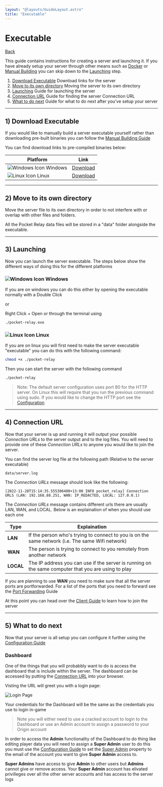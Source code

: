 ```yaml
---
layout: "@layouts/GuideLayout.astro"
title: "Executable"
---
```


# Executable

[Back](/guide/server)

This guide contains instructions for creating a server and launching it. If you have already setup your server through other means such as [Docker](/guide/server/docker) or [Manual Building](/guide/server/building) you can skip down
to the [Launching](#3-launching) step.

1. [Download Executable](#1-download-executable) Download links for the server
2. [Move to its own directory](#2-move-to-its-own-directory) Moving the server to its own directory
3. [Launching](#3-launching) Guide for launching the server
4. [Connection URL](#4-connection-url) Guide for finding the server Connection URL
5. [What to do next](#5-what-to-do-next) Guide for what to do next after you've setup your server

---

## 1) Download Executable

If you would like to manually build a server executable yourself rather than downloading pre-built binaries you can follow the [Manual Building Guide](/guide/server/building)

You can find download links to pre-compiled binaries below:

| Platform                                    | Link                                                                                                    |
| ------------------------------------------- | ------------------------------------------------------------------------------------------------------- |
| ![Windows Icon](/icons/windows.svg) Windows | [Download](https://github.com/PocketRelay/ServerRust/releases/latest/download/pocket-relay-windows.exe) |
| ![Linux Icon](/icons/linux.svg) Linux       | [Download](https://github.com/PocketRelay/ServerRust/releases/latest/download/pocket-relay-linux)       |

---

## 2) Move to its own directory

Move the server file to its own directory in order to not interfere with or overlap with other files and folders.

All the Pocket Relay data files will be stored in a "data" folder alongside the executable.

---

## 3) Launching

Now you can launch the server executable. The steps below show the different ways of doing this for the different platforms

### ![Windows Icon](/icons/windows.svg) Windows

If you are on windows you can do this either by opening the executable normally with a Double Click

or

Right Click + Open or through the terminal using

```bash
./pocket-relay.exe
```

### ![Linux Icon](/icons/linux.svg) Linux

If you are on linux you will first need to make the server executable "executable" you can do this with the following command:

```bash
chmod +x ./pocket-relay
```

Then you can start the server with the following command

```bash
./pocket-relay
```

> Note: The default server configuration uses port 80 for the HTTP server. On Linux this will require that you run the previous command using sudo. If you would like to change the HTTP port see the [Configuration](/guide/config#ports-http)

---

## 4) Connection URL

Now that your server is up and running it will output your possible _Connection URLs_
to the server output and to the log files. You will need to provide one of these _Connection URLs_ to anyone you would like to join the server.

You can find the server log file at the following path (Relative to the server executable)

```
data/server.log
```

The _Connection URLs_ message should look like the following:

```log
[2022-11-28T15:14:35.555306400+13:00 INFO pocket_relay] Connection URLS (LAN: 192.168.88.251, WAN: IP_REDACTED, LOCAL: 127.0.0.1)
```

The _Connection URLs_ message contains different urls there are usually LAN, WAN, and LOCAL. Below is an explaination of when you should use each one

| Type      | Explaination                                                                                        |
| --------- | --------------------------------------------------------------------------------------------------- |
| **LAN**   | If the person who's trying to connect to you is on the same network (i.e. The same Wifi network)    |
| **WAN**   | The person is trying to connect to you remotely from another network                                |
| **LOCAL** | The IP address you can use if the server is running on the same computer that you are using to play |

If you are planning to use **WAN** you need to make sure that all the server ports are portforwarded. For a list of the ports that you need to forward see the [Port Forwarding](/guide/server/port-forward) Guide

At this point you can head over the [Client Guide](/guide/client) to learn how to join the server

---

## 5) What to do next

Now that your server is all setup you can configure it further using the [Configuration Guide](/guide/config)

### Dashboard

One of the things that you will probabbly want to do is access the dashboard that is include within the server. The dashboard can be accessed by putting the [Connection URL](#4-connection-url) into your browser.

Visting the URL will greet you with a login page:

![Login Page](/guide/dashboard-login.jpg)

Your credentials for the Dashboard will be the same as the credentials you use to login in-game

> Note you will either need to use a cracked account to login to the Dashboard or use an Admin account to assign a password to your Origin account

In order to access the **Admin** functionality of the Dashboard to do thing like editing player data you will need to assign a **Super Admin** user to do this you must use the [Configuration Guide](/guide/config) to set the [Super Admin](/guide/config/dashboard) property to the email of the account you want to give **Super Admin** access to.

**Super Admins** have access to give **Admin** to other users but **Admins** cannot give or remove access. Your **Super Admin** account has elivated privilleges over all the other server accounts and has access to the server logs
